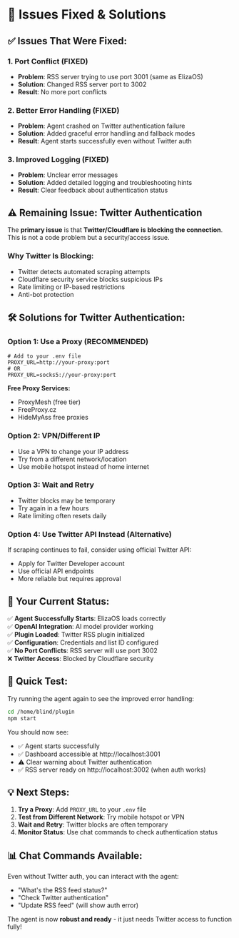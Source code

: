 # 🔧 Issues Fixed & Solutions

## ✅ **Issues That Were Fixed:**

### **1. Port Conflict (FIXED)**
- **Problem**: RSS server trying to use port 3001 (same as ElizaOS)
- **Solution**: Changed RSS server port to 3002
- **Result**: No more port conflicts

### **2. Better Error Handling (FIXED)**  
- **Problem**: Agent crashed on Twitter authentication failure
- **Solution**: Added graceful error handling and fallback modes
- **Result**: Agent starts successfully even without Twitter auth

### **3. Improved Logging (FIXED)**
- **Problem**: Unclear error messages
- **Solution**: Added detailed logging and troubleshooting hints
- **Result**: Clear feedback about authentication status

## ⚠️ **Remaining Issue: Twitter Authentication**

The **primary issue** is that **Twitter/Cloudflare is blocking the connection**. This is not a code problem but a security/access issue.

### **Why Twitter Is Blocking:**
- Twitter detects automated scraping attempts
- Cloudflare security service blocks suspicious IPs
- Rate limiting or IP-based restrictions
- Anti-bot protection

## 🛠️ **Solutions for Twitter Authentication:**

### **Option 1: Use a Proxy (RECOMMENDED)**
```env
# Add to your .env file
PROXY_URL=http://your-proxy:port
# OR
PROXY_URL=socks5://your-proxy:port
```

**Free Proxy Services:**
- ProxyMesh (free tier)
- FreeProxy.cz
- HideMyAss free proxies

### **Option 2: VPN/Different IP**
- Use a VPN to change your IP address
- Try from a different network/location
- Use mobile hotspot instead of home internet

### **Option 3: Wait and Retry**
- Twitter blocks may be temporary
- Try again in a few hours
- Rate limiting often resets daily

### **Option 4: Use Twitter API Instead (Alternative)**
If scraping continues to fail, consider using official Twitter API:
- Apply for Twitter Developer account
- Use official API endpoints
- More reliable but requires approval

## 🎯 **Your Current Status:**

✅ **Agent Successfully Starts**: ElizaOS loads correctly  
✅ **OpenAI Integration**: AI model provider working  
✅ **Plugin Loaded**: Twitter RSS plugin initialized  
✅ **Configuration**: Credentials and list ID configured  
✅ **No Port Conflicts**: RSS server will use port 3002  
❌ **Twitter Access**: Blocked by Cloudflare security  

## 🚀 **Quick Test:**

Try running the agent again to see the improved error handling:

```bash
cd /home/blind/plugin
npm start
```

You should now see:
- ✅ Agent starts successfully
- ✅ Dashboard accessible at http://localhost:3001
- ⚠️ Clear warning about Twitter authentication
- ✅ RSS server ready on http://localhost:3002 (when auth works)

## 💡 **Next Steps:**

1. **Try a Proxy**: Add `PROXY_URL` to your `.env` file
2. **Test from Different Network**: Try mobile hotspot or VPN
3. **Wait and Retry**: Twitter blocks are often temporary
4. **Monitor Status**: Use chat commands to check authentication status

## 📊 **Chat Commands Available:**

Even without Twitter auth, you can interact with the agent:
- "What's the RSS feed status?" 
- "Check Twitter authentication"
- "Update RSS feed" (will show auth error)

The agent is now **robust and ready** - it just needs Twitter access to function fully!
